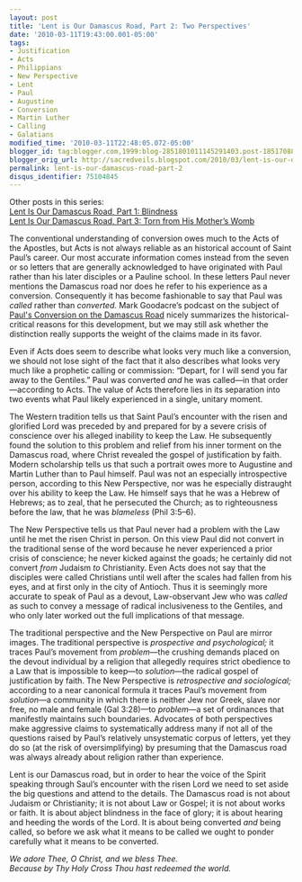 ```yaml
---
layout: post
title: 'Lent is Our Damascus Road, Part 2: Two Perspectives'
date: '2010-03-11T19:43:00.001-05:00'
tags:
- Justification
- Acts
- Philippians
- New Perspective
- Lent
- Paul
- Augustine
- Conversion
- Martin Luther
- Calling
- Galatians
modified_time: '2010-03-11T22:48:05.072-05:00'
blogger_id: tag:blogger.com,1999:blog-2851801011145291403.post-1851708845982193587
blogger_orig_url: http://sacredveils.blogspot.com/2010/03/lent-is-our-damascus-road-part-2-two.html
permalink: lent-is-our-damascus-road-part-2
disqus_identifier: 75104845
---
```


Other posts in this series:  
[Lent Is Our Damascus Road, Part 1: Blindness](/lent-is-our-damascus-road-part-1)  
[Lent Is Our Damascus Road, Part 3: Torn from His Mother’s Womb](/lent-is-our-damascus-road-part-3)

The conventional understanding of conversion owes much to the Acts of the Apostles, but Acts is not always reliable as an historical account of Saint Paul’s career. Our most accurate information comes instead from the seven or so letters that are generally acknowledged to have originated with Paul rather than his later disciples or a Pauline school. In these letters Paul never mentions the Damascus road nor does he refer to his experience as a conversion. Consequently it has become fashionable to say that Paul was *called* rather than *converted.* Mark Goodacre’s podcast on the subject of [Paul&#39;s Conversion on the Damascus Road](http://podacre.blogspot.com/2009/10/nt-pod-17-pauls-conversion-on-damascus.html) nicely summarizes the historical-critical reasons for this development, but we may still ask whether the distinction really supports the weight of the claims made in its favor.

Even if Acts does seem to describe what looks very much like a conversion, we should not lose sight of the fact that it also describes what looks very much like a prophetic calling or commission: “Depart, for I will send you far away to the Gentiles.” Paul was converted *and* he was called—in that order—according to Acts. The value of Acts therefore lies in its separation into two events what Paul likely experienced in a single, unitary moment.

The Western tradition tells us that Saint Paul’s encounter with the risen and glorified Lord was preceded by and prepared for by a severe crisis of conscience over his alleged inability to keep the Law. He subsequently found the solution to this problem and relief from his inner torment on the Damascus road, where Christ revealed the gospel of justification by faith. Modern scholarship tells us that such a portrait owes more to Augustine and Martin Luther than to Paul himself. Paul was not an especially introspective person, according to this New Perspective, nor was he especially distraught over his ability to keep the Law. He himself says that he was a Hebrew of Hebrews; as to zeal, that he persecuted the Church; as to righteousness before the law, that he was *blameless* (Phil 3:5–6).

The New Perspective tells us that Paul never had a problem with the Law until he met the risen Christ in person. On this view Paul did not convert in the traditional sense of the word because he never experienced a prior crisis of conscience; he never kicked against the goads; he certainly did not convert *from* Judaism *to* Christianity. Even Acts does not say that the disciples were called Christians until well after the scales had fallen from his eyes, and at first only in the city of Antioch. Thus it is seemingly more accurate to speak of Paul as a devout, Law-observant Jew who was *called* as such to convey a message of radical inclusiveness to the Gentiles, and who only later worked out the full implications of that message.

The traditional perspective and the New Perspective on Paul are mirror images. The traditional perspective is *prospective and psychological;* it traces Paul’s movement from *problem*—the crushing demands placed on the devout individual by a religion that allegedly requires strict obedience to a Law that is impossible to keep—to *solution*—the radical gospel of justification by faith. The New Perspective is *retrospective and sociological;* according to a near canonical formula it traces Paul’s movement from *solution*—a community in which there is neither Jew nor Greek, slave nor free, no male and female (Gal 3:28)—to *problem*—a set of ordinances that manifestly maintains such boundaries. Advocates of both perspectives make aggressive claims to systematically address many if not all of the questions raised by Paul’s relatively unsystematic corpus of letters, yet they do so (at the risk of oversimplifying) by presuming that the Damascus road was always already about religion rather than experience.

Lent is our Damascus road, but in order to hear the voice of the Spirit speaking through Saul’s encounter with the risen Lord we need to set aside the big questions and attend to the details. The Damascus road is not about Judaism or Christianity; it is not about Law or Gospel; it is not about works or faith. It is about abject blindness in the face of glory; it is about hearing and heeding the words of the Lord. It is about being converted *and* being called, so before we ask what it means to be called we ought to ponder carefully what it means to be converted.

*We adore Thee, O Christ, and we bless Thee.  
Because by Thy Holy Cross Thou hast redeemed the world.*